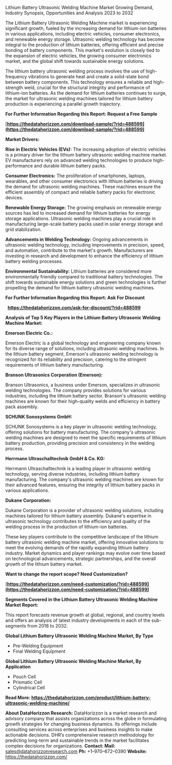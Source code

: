 ﻿Lithium Battery Ultrasonic Welding Machine Market Growing Demand, Industry Synopsis, Opportunities and Analysis 2023 to 2032

The Lithium Battery Ultrasonic Welding Machine market is experiencing significant growth, fueled by the increasing demand for lithium-ion batteries in various applications, including electric vehicles, consumer electronics, and renewable energy storage. Ultrasonic welding technology has become integral to the production of lithium batteries, offering efficient and precise bonding of battery components. This market's evolution is closely tied to the expansion of electric vehicles, the growing consumer electronics market, and the global shift towards sustainable energy solutions.

The lithium battery ultrasonic welding process involves the use of high-frequency vibrations to generate heat and create a solid-state bond between battery components. This technology ensures a reliable and high-strength weld, crucial for the structural integrity and performance of lithium-ion batteries. As the demand for lithium batteries continues to surge, the market for ultrasonic welding machines tailored for lithium battery production is experiencing a parallel growth trajectory.

**For Further Information Regarding this Report: Request a Free Sample**

[**https://thedatahorizzon.com/download-sample/?rid=488599](https://thedatahorizzon.com/download-sample/?rid=488599)** 

**Market Drivers:**

**Rise in Electric Vehicles (EVs):** The increasing adoption of electric vehicles is a primary driver for the lithium battery ultrasonic welding machine market. EV manufacturers rely on advanced welding technologies to produce high-performance and durable lithium battery packs.

**Consumer Electronics:** The proliferation of smartphones, laptops, wearables, and other consumer electronics with lithium batteries is driving the demand for ultrasonic welding machines. These machines ensure the efficient assembly of compact and reliable battery packs for electronic devices.

**Renewable Energy Storage:** The growing emphasis on renewable energy sources has led to increased demand for lithium batteries for energy storage applications. Ultrasonic welding machines play a crucial role in manufacturing large-scale battery packs used in solar energy storage and grid stabilization.

**Advancements in Welding Technology:** Ongoing advancements in ultrasonic welding technology, including improvements in precision, speed, and automation, contribute to the market's growth. Manufacturers are investing in research and development to enhance the efficiency of lithium battery welding processes.

**Environmental Sustainability:** Lithium batteries are considered more environmentally friendly compared to traditional battery technologies. The shift towards sustainable energy solutions and green technologies is further propelling the demand for lithium battery ultrasonic welding machines.

**For Further Information Regarding this Report: Ask For Discount**

` `**<https://thedatahorizzon.com/ask-for-discount/?rid=488599>** 

**Analysis of Top 5 Key Players in the Lithium Battery Ultrasonic Welding Machine Market:**

**Emerson Electric Co.:**

Emerson Electric is a global technology and engineering company known for its diverse range of solutions, including ultrasonic welding machines. In the lithium battery segment, Emerson's ultrasonic welding technology is recognized for its reliability and precision, catering to the stringent requirements of lithium battery manufacturing.

**Branson Ultrasonics Corporation (Emerson):**

Branson Ultrasonics, a business under Emerson, specializes in ultrasonic welding technologies. The company provides solutions for various industries, including the lithium battery sector. Branson's ultrasonic welding machines are known for their high-quality welds and efficiency in battery pack assembly.

**SCHUNK Sonosystems GmbH:**

SCHUNK Sonosystems is a key player in ultrasonic welding technology, offering solutions for battery manufacturing. The company's ultrasonic welding machines are designed to meet the specific requirements of lithium battery production, providing precision and consistency in the welding process.

**Herrmann Ultraschalltechnik GmbH & Co. KG:**

Herrmann Ultraschalltechnik is a leading player in ultrasonic welding technology, serving diverse industries, including lithium battery manufacturing. The company's ultrasonic welding machines are known for their advanced features, ensuring the integrity of lithium battery packs in various applications.

**Dukane Corporation:**

Dukane Corporation is a provider of ultrasonic welding solutions, including machines tailored for lithium battery assembly. Dukane's expertise in ultrasonic technology contributes to the efficiency and quality of the welding process in the production of lithium-ion batteries.

These key players contribute to the competitive landscape of the lithium battery ultrasonic welding machine market, offering innovative solutions to meet the evolving demands of the rapidly expanding lithium battery industry. Market dynamics and player rankings may evolve over time based on technological advancements, strategic partnerships, and the overall growth of the lithium battery market.

**Want to change the report scope? Need Customization?** 

[**https://thedatahorizzon.com/need-customization/?rid=488599](https://thedatahorizzon.com/need-customization/?rid=488599)** 

**Segments Covered in the Lithium Battery Ultrasonic Welding Machine Market Report:**

This report forecasts revenue growth at global, regional, and country levels and offers an analysis of latest industry developments in each of the sub-segments from 2018 to 2032.

**Global Lithium Battery Ultrasonic Welding Machine Market, By Type**

- Pre-Welding Equipment
- Final Welding Equipment

**Global Lithium Battery Ultrasonic Welding Machine Market, By Application**

- Pouch Cell
- Prismatic Cell
- Cylindrical Cell

**Read More: <https://thedatahorizzon.com/product/lithium-battery-ultrasonic-welding-machine/>** 

**About DataHorizzon Research:**DataHorizzon is a market research and advisory company that assists organizations across the globe in formulating growth strategies for changing business dynamics. Its offerings include consulting services across enterprises and business insights to make actionable decisions. DHR’s comprehensive research methodology for predicting long-term and sustainable trends in the market facilitates complex decisions for organizations.**Contact:Mail:** sales@datahorizzonresearch.com**Ph:** +1–970–672–0390**Website:** https://thedatahorizzon.com/
